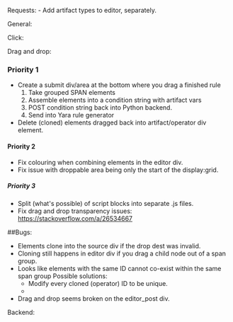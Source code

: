 Requests:
    - Add artifact types to editor, separately.

General:

Click:

Drag and drop:
### Priority 1
* Create a submit div/area at the bottom where you drag a finished rule
    1. Take grouped SPAN elements
    2. Assemble elements into a condition string with artifact vars
    3. POST condition string back into Python backend.
    4. Send into Yara rule generator
* Delete (cloned) elements dragged back into artifact/operator div element.

#### Priority 2
* Fix colouring when combining elements in the editor div.
* Fix issue with droppable area being only the start of the display:grid.

##### Priority 3
* Split (what's possible) of script blocks into separate .js files.
* Fix drag and drop transparency issues: https://stackoverflow.com/a/26534667

##Bugs:
* Elements clone into the source div if the drop dest was invalid.
* Cloning still happens in editor div if you drag a child node out of a span group.
* Looks like elements with the same ID cannot co-exist within the same span group
    Possible solutions:
    - Modify every cloned (operator) ID to be unique.
    - 
* Drag and drop seems broken on the editor_post div.

Backend:
